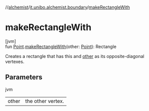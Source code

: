 //[alchemist](../../index.md)/[it.unibo.alchemist.boundary](index.md)/[makeRectangleWith](make-rectangle-with.md)

# makeRectangleWith

[jvm]\
fun [Point](https://docs.oracle.com/javase/8/docs/api/java/awt/Point.html).[makeRectangleWith](make-rectangle-with.md)(other: [Point](https://docs.oracle.com/javase/8/docs/api/java/awt/Point.html)): Rectangle

Creates a rectangle that has this and [other](make-rectangle-with.md) as its opposite-diagonal vertexes.

## Parameters

jvm

| | |
|---|---|
| other | the other vertex. |
